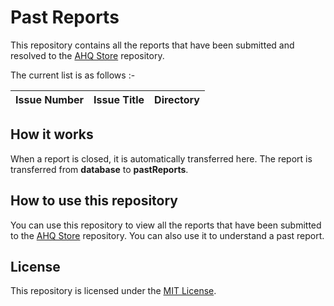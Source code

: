 # Past Reports

This repository contains all the reports that have been submitted and resolved to the [AHQ Store](https://github.com/ahqstore/reports) repository.

The current list is as follows :-

| Issue Number | Issue Title | Directory |
| ------------ | ----------- | --------- |

## How it works

When a report is closed, it is automatically transferred here. The report is transferred from **database** to **pastReports**.

## How to use this repository

You can use this repository to view all the reports that have been submitted to the [AHQ Store](https://github.com/ahqstore/reports) repository. You can also use it to understand a past report.

## License

This repository is licensed under the [MIT License](https://github.com/ahqstore/reports/blob/main/LICENSE).

